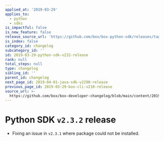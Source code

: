 ```yaml
---
applied_at: '2019-03-29'
applies_to:
  - python
  - sdks
is_impactful: false
is_new_feature: false
release_source_url: 'https://github.com/box/box-python-sdk/releases/tag/v2.3.2'
is_index: false
category_id: changelog
subcategory_id: ''
id: 2019-03-29-python-sdk-v232-release
rank: null
total_steps: null
type: changelog
sibling_id: ''
parent_id: changelog
next_page_id: 2019-04-01-java-sdk-v2290-release
previous_page_id: 2019-03-29-box-cli-v210-release
source_url: >-
  https://github.com/box/box-developer-changelog/blob/main/content/2019/03-29-python-sdk-v232-release.md
---
```

# Python SDK `v2.3.2` release

- Fixing an issue in `v2.3.1` where package could not be installed.